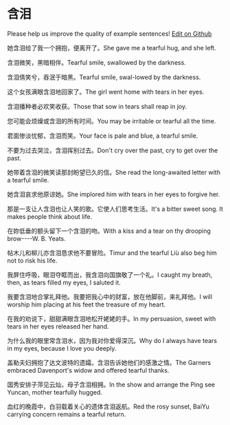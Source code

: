# 含泪

Please help us improve the quality of example sentences! [Edit on Github](https://github.com/jiyushe/jiyu-example-sentence-source/blob/main/chinese/hanlei.md)

<p><span class="chinese">她含泪给了我一个拥抱，便离开了。</span><span class="english">She gave me a tearful hug, and she left.</span></p>

<p><span class="chinese">含泪微笑，黑暗相伴。</span><span class="english">Tearful smile, swallowed by the darkness.</span></p>

<p><span class="chinese">含泪倩笑兮，吞泯于暗黑。</span><span class="english">Tearful smile, swal-lowed by the darkness.</span></p>

<p><span class="chinese">这个女孩满眼含泪地回家了。</span><span class="english">The girl went home with tears in her eyes.</span></p>

<p><span class="chinese">含泪播种者必欢笑收获。</span><span class="english">Those that sow in tears shall reap in joy.</span></p>

<p><span class="chinese">您可能会烦燥或含泪的所有时间。</span><span class="english">You may be irritable or tearful all the time.</span></p>

<p><span class="chinese">君面惨淡忧郁，含泪而笑。</span><span class="english">Your face is pale and blue, a  tearful smile.</span></p>

<p><span class="chinese">不要为过去哭泣，含泪挥别过去。</span><span class="english">Don't cry over the past, cry to get over the past.</span></p>

<p><span class="chinese">她带着含泪的微笑读那封盼望已久的信。</span><span class="english">She read the long-awaited letter with a tearful smile.</span></p>

<p><span class="chinese">她含泪哀求他原谅她。</span><span class="english">She implored him with tears in her eyes to forgive her.</span></p>

<p><span class="chinese">那是一支让人含泪也让人笑的歌。它使人们思考生活。</span><span class="english">It's a bitter sweet song. It makes people think about life.</span></p>

<p><span class="chinese">在妳低垂的额头留下一个含泪的吻。</span><span class="english">With a kiss and a tear on thy drooping brow----W. B. Yeats.</span></p>

<p><span class="chinese">帖木儿和柳儿亦含泪恳求他不要冒险。</span><span class="english">Timur and the tearful Liù also beg him not to risk his life.</span></p>

<p><span class="chinese">我屏住呼吸，眼泪夺眶而出，我含泪向国旗敬了一个礼。</span><span class="english">I caught my breath, then, as tears filled my eyes, I saluted it.</span></p>

<p><span class="chinese">我要含泪地合掌礼拜他。我要把我心中的财富，放在他脚前，来礼拜他。</span><span class="english">I will worship him placing at his feet the treasure of my heart.</span></p>

<p><span class="chinese">在我的劝说下，甜甜满眼含泪地松开姥姥的手。</span><span class="english">In my persuasion, sweet with tears in her eyes released her hand.</span></p>

<p><span class="chinese">为什么我的眼里常含泪水，因为我对你爱得深沉。</span><span class="english">Why do I always have tears in my eyes, because I love you deeply.</span></p>

<p><span class="chinese">盖勒夫妇拥抱了达文波特的遗孀，含泪告诉她他们的感激之情。</span><span class="english">The Garners embraced Davenport's widow and offered tearful thanks.</span></p>

<p><span class="chinese">国秀安排子萍见云灿，母子含泪相拥。</span><span class="english">In the show and arrange the Ping see Yuncan, mother tearfully hugged.</span></p>

<p><span class="chinese">血红的晚霞中，白羽载着关心的遗体含泪返航。</span><span class="english">Red the rosy sunset, BaiYu carrying concern remains a tearful return.</span></p>


